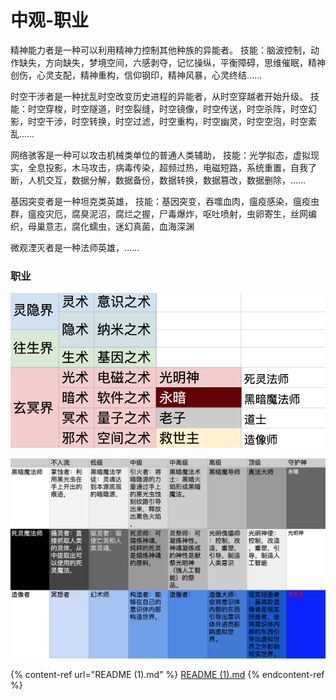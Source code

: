 # 中观-职业

精神能力者是一种可以利用精神力控制其他种族的异能者。 技能：脑波控制，动作缺失，方向缺失，梦境空间，六感剥夺，记忆操纵，平衡障碍，思维催眠，精神创伤，心灵支配，精神重构，信仰钢印，精神风暴，心灵终结……

时空干涉者是一种扰乱时空改变历史进程的异能者，从时空穿越者开始升级。 技能：时空穿梭，时空隧道，时空裂缝，时空镜像，时空传送，时空杀阵，时空幻影，时空干涉，时空转换，时空过滤，时空重构，时空幽灵，时空空泡，时空紊乱……

网络骇客是一种可以攻击机械类单位的普通人类辅助， 技能：光学拟态，虚拟现实，全息投影，木马攻击，病毒传染，超频过热，电磁短路，系统重置，自我了断，人机交互，数据分解，数据备份，数据转换，数据篡改，数据删除，……

基因突变者是一种坦克类英雄， 技能：基因突变，吞噬血肉，瘟疫感染，瘟疫虫群，瘟疫灾厄，腐臭泥沼，腐烂之握，尸毒爆炸，呕吐喷射，虫卵寄生，丝网编织，母巢意志，腐化蠕虫，迷幻真菌，血海深渊

微观湮灭者是一种法师英雄，……

### 职业

![](<../.gitbook/assets/屏幕快照 2020-10-17 下午6.54.59.png>)

![](<../.gitbook/assets/屏幕快照 2020-10-17 下午6.54.46.png>)

{% content-ref url="README (1).md" %}
[README (1).md](<README (1).md>)
{% endcontent-ref %}
